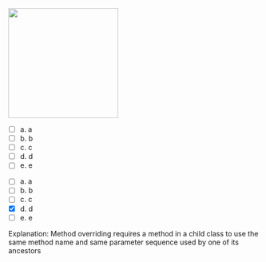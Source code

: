 <panel header=":lock::key: Which one of these overrides another method?">
<question>

<img src="{{baseUrl}}/oopImplementation/overriding/images/overriding.png" height="220" />
<p/>

- [ ] a. a
- [ ] b. b
- [ ] c. c
- [ ] d. d
- [ ] e. e

<div slot="answer">

- [ ] a. a
- [ ] b. b
- [ ] c. c
- [x] d. d
- [ ] e. e

Explanation: Method overriding requires a method in a child class to use the same method name and same parameter sequence used by one of its ancestors

</div>
</question>
</panel>
